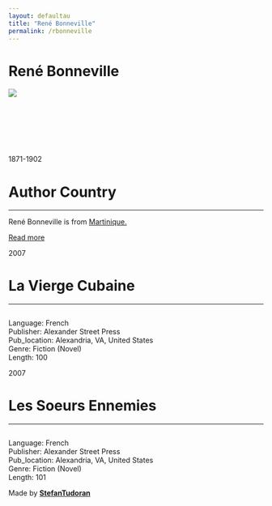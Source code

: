 ```yaml
---
layout: defaultau
title: "René Bonneville"
permalink: /rbonneville
---
```

<!-- partial:index.partial.html -->
<div class="content">
    <h1>René Bonneville</h1>
    <div class="quote">
        <div><img src="NA" class="logo"></div>
    </div>
    <div class="timeline">
        <div style="padding-bottom:100px;"></div>
        <div class="block">
            <div class="date right"><p class="right"> 1871-1902 </p></div>
            <div class="dot"></div>
            <div class="left first">
            <div class="author_country">
                <h1>Author Country</h1><hr>
          <div class="aclocation">  <p>René Bonneville is from <a href="http://localhost:4000/8">Martinique.</a></p></div>
              <div class="acreadmore">  <a href="https://fr.wikipedia.org/wiki/René_Bonneville" target="_blank">Read more</a></div>
            </div>
            </div>
        </div>
        <div class="block">
            <div class="date left"><p class="left">2007</p></div>
            <div class="dot"></div>
            <div class="right">
                <h1>La Vierge Cubaine</h1><hr>
                <p><img src=""></p>
                <p>
                Language: French<br/>
                Publisher: Alexander Street Press<br/>
                Pub_location: Alexandria, VA, United States<br/>
                Genre: Fiction (Novel)<br/>
                Length: 100</p>
            </div>
        </div>
        <div class="block">
            <div class="date right"><p class="right">2007</p></div>
            <div class="dot"></div>
            <div class="left hide">
                <h1>Les Soeurs Ennemies</h1><hr>
                <p><img src=""></p>
                <p>Language: French<br/>
                Publisher: Alexander Street Press<br/>
                Pub_location: Alexandria, VA, United States<br/>
                Genre: Fiction (Novel)<br/>
                Length: 101</p>
            </div>
        </div>
        <div id="footer">
        <p id="copyright">Made by&nbsp;<strong><a href="https://www.linkedin.com/in/nicolae-stefan-tudoran-b02291127/" target="_blank">StefanTudoran</a></strong></p>
    </div>
</div>
<!-- partial -->
  <script src='https://cdnjs.cloudflare.com/ajax/libs/jquery/3.1.1/jquery.min.js'></script><script  src="assets/js/authorscript.js"></script>
